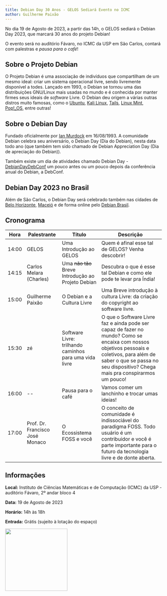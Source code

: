 ```yaml
---
title: Debian Day 30 Anos - GELOS Sediará Evento no ICMC
author: Guilherme Paixão
---
```



No dia 19 de Agosto de 2023, a partir das 14h, o GELOS sediará o Debian Day 2023, que marcará 30 anos do projeto Debian!

O evento será no auditório Fávaro, no ICMC da USP em São Carlos, contará com palestras e *pausa para o café*!

## Sobre o Projeto Debian

O Projeto Debian é uma associação de indivíduos que compartilham de um mesmo ideal: criar um sistema operacional livre, sendo livremente disponível a todes.
Lançado em 1993, o Debian se tornou uma das distribuições GNU/Linux mais usadas no mundo e é conhecida por manter firmes seus ideais de *software* Livre. O Debian deu origem
a várias outras distros muito famosas, como o [Ubuntu](https://ubuntu.com/), [Kali Linux](https://www.kali.org/), [Tails](https://tails.net/), [Linux Mint](https://linuxmint.com/), [Pop!_OS](https://pop.system76.com/), entre outras!

## Sobre o Debian Day

Fundado oficialmente por [Ian Murdock](https://pt.wikipedia.org/wiki/Ian_Murdock) em 16/08/1993. A comunidade Debian celebra seu aniversário, o Debian Day (Dia do Debian), nesta data todo ano (que também tem sido chamado de Debian Appreciation Day (Dia de apreciação do Debian)).

Também existe um dia de atividades chamado Debian Day - [DebianDayDebConf](https://wiki.debian.org/DebianDayDebConf) um pouco antes ou um pouco depois da conferência anual do Debian, a DebConf.

## Debian Day 2023 no Brasil

Além de São Carlos, o Debian Day será celebrado também nas cidades de [Belo Horizonte](https://dcc.ufmg.br/evento-organizado-pelo-dcc-e-a-comunidade-de-software-livre-comemora-30-anos-do-projeto-debian/), [Maceió](https://doity.com.br/debian-day-mcz-2023) e de forma online pelo [Debian Brasil](https://debianbrasil.gitlab.io/debian30anos).

## Cronograma

Hora | Palestrante | Título | Descrição
-----|-------------|--------|----------
14:00 | GELOS | Uma Introdução ao GELOS | Quem é afinal esse tal de GELOS? Venha descobrir!
14:15 | Carlos Melara (Charles) | Uma ~~não tão~~ Breve Introdução ao Projeto Debian | Descubra o que é esse tal Debian e como ele pode te levar pra Índia!
15:00 | Guilherme Paixão | O Debian e a Cultura Livre | Uma Breve introdução à cultura Livre: da criação do copyright ao software livre.
15:30 | zé | Software Livre: trilhando caminhos para uma vida livre | O que o Software Livre faz e ainda pode ser capaz de fazer no mundo? Como se encaixa com nossos objetivos pessoais e coletivos, para além de saber o que se passa no seu dispositivo? Chega mais pra conspirarmos um pouco!
16:00 | -- | Pausa para o café | Vamos comer um lanchinho e trocar umas ideias!
17:00 | Prof. Dr. Francisco José Monaco | O Ecossistema FOSS e você | O conceito de comunidade é indissociável do paradigma FOSS. Todo usuário é um contribuidor e você é parte importante para o futuro da tecnologia livre e de donte aberta.


## Informações

**Local:** Instituto de Ciências Matemáticas e de Computação (ICMC) da USP - auditório Fávaro, 2º andar bloco 4

**Data:** 19 de Agosto de 2023

**Horário:** 14h às 18h

**Entrada:** Grátis (sujeito à lotação do espaço)

<img width="200px" src="https://salsa.debian.org/debian/debian-flyers/-/raw/master/logo-30-years/logo-debian-30-years.png">


